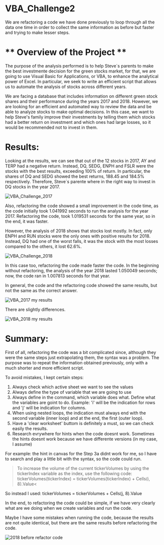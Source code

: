 # **VBA_Challenge2**
We are refactoring a code we have done previously to loop through all the data one time in order to collect the same information as before but faster and trying to make lesser steps.


# ** Overview of the Project ** 
The purpose of the analysis performed is to help Steve´s parents to make the best investmente decision for the green stocks market, for that, we are going to use Visual Basic for Applications, or VBA, to enhance the analytical power of Excel. In particular, we seek to write an efficient script that allows us to automate the analysis of stocks across different years. 

We are facing a database that includes information on different green stock shares and their performance during the years 2017 and 2018. However, we are looking for an efficient and automated way to review the data and be able to analyze stocks to make optimal decisions. In this case, we want to help Steve's family improve their investments by telling them which stocks had a better return on investment and which ones had large losses, so it would be recommended not to invest in them.

# **Results:** 
Looking at the results, we can see that out of the 12 stocks in 2017, AY and TERP had a negative return. Instead, DQ, SEDG, ENPH and FSLR were the stocks with the best results, exceeding 100% of return. In particular, the shares of DQ and SEDG showed the best returns, 188.45 and 184.5% respectively. Therefore, Steve´s parente where in the right way to invest in DQ stocks in the year 2017.

![VBA_Challenge_2017](https://user-images.githubusercontent.com/43974872/179879016-ec35c0ad-0315-458d-b7e3-adabe543023c.png)

Also, refactoring the code showed a small improvement in the code time, as the code initially took 1.041992 seconds to run the analysis for the year 2017. Refactoring the code, took 1.019531 seconds for the same year, so in the end, it was faster.


However, the analysis of 2018 shows that stocks lost mostly. In fact, only ENPH and RUN stocks were the only ones with positive results for 2018. Instead, DQ had one of the worst falls, it was the stock with the most losses compared to the others, it lost 62.6%.

![VBA_Challenge_2018](https://user-images.githubusercontent.com/43974872/179879027-853e96b7-f7ad-4db5-b032-d7bf3f9d5eb1.png)

In this case too, refactoring the code made faster the code. In the beginning without refactoring, the analysis of the year 2018 lasted 1.050049 seconds; now, the code ran in 1.007813 seconds for that year.

In general, the code and the refactoring code showed the same results, but not the same as the correct answer.

![VBA_2017 my results](https://user-images.githubusercontent.com/43974872/179880737-daf0464b-c62b-4c2e-ab6a-d2487a57142a.png)

There are slightly differences.

![VBA_2018 my results](https://user-images.githubusercontent.com/43974872/179880748-fb22f7c2-df6c-4c3f-b509-de6786941604.png)

# **Summary:** 

First of all, refactoring the code was a bit complicated since, although they were the same steps just extrapolating them, the syntax was a problem. The purpose was to repeat the information obtained previously, only with a much shorter and more efficient script. 

To avoid mistakes, I kept certain steps:

1. Always check which active sheet we want to see the values
2. Always define the type of variable that we are going to use
3. Always define in the command, which variable does what. Define what the variables are goint to do. Example: 'i' will be the indication for rows and 'j' will be indication for columns.
4. When using nested loops, the indication must always end with the second variable (inner loop) and at the end, the first (outer loop).
5. Have a 'clear worksheet' buttom is definitely a must, so we can check easily the results.
6. Research evrywhere for hints when the code doesnt work. Sometimes the hints doesnt work because we have differente versions (in my case, I assume) 

For example: the hint in canvas for the Step 3a didnt work for me, so I have to search and play a little bit with the syntax, so the code could run.

>To increase the volume of the current tickerVolumes by using the tickerIndex variable as the index, use the following code: tickerVolumes(tickerIndex) = tickerVolumes(tickerIndex) + Cells(i, 8).Value<

So instead I used: 
 tickerVolumes = tickerVolumes + Cells(j, 8).Value
 
 In the end, to refactoring the code could be simple, if we have very clearly what are we doing when we create variables and run the code.
 
 Maybe I have some mistakes when running the code, because the results are not quite identical, but there are the same results before refactoring the code.
 
 ![2018 before refactor code](https://user-images.githubusercontent.com/43974872/179884589-80ff692e-8038-4dab-a91a-6cde337af5fa.png)

   
    
            
 
            
